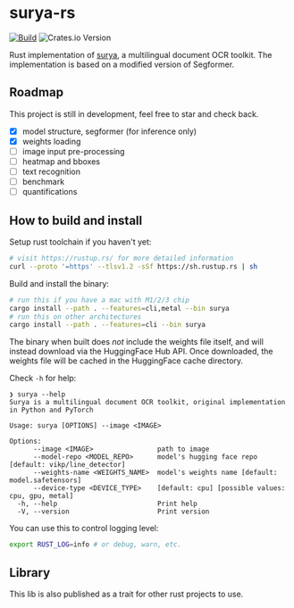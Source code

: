 # surya-rs

[![Build](https://github.com/Jimexist/surya-rs/actions/workflows/builld.yaml/badge.svg)](https://github.com/Jimexist/surya-rs/actions/workflows/builld.yaml)
![Crates.io Version](https://img.shields.io/crates/v/surya)

Rust implementation of [surya][surya], a multilingual document OCR toolkit. The implementation is based on a modified version of Segformer.

## Roadmap

This project is still in development, feel free to star and check back.

- [x] model structure, segformer (for inference only)
- [x] weights loading
- [ ] image input pre-processing
- [ ] heatmap and bboxes
- [ ] text recognition
- [ ] benchmark
- [ ] quantifications

## How to build and install

Setup rust toolchain if you haven't yet:

```bash
# visit https://rustup.rs/ for more detailed information
curl --proto '=https' --tlsv1.2 -sSf https://sh.rustup.rs | sh
```

Build and install the binary:

```bash
# run this if you have a mac with M1/2/3 chip
cargo install --path . --features=cli,metal --bin surya
# run this on other architectures
cargo install --path . --features=cli --bin surya
```

The binary when built does _not_ include the weights file itself, and will instead download via the HuggingFace Hub API. Once downloaded, the weights file will be cached in the HuggingFace cache directory.

Check `-h` for help:

```text
❯ surya --help
Surya is a multilingual document OCR toolkit, original implementation in Python and PyTorch

Usage: surya [OPTIONS] --image <IMAGE>

Options:
      --image <IMAGE>                path to image
      --model-repo <MODEL_REPO>      model's hugging face repo [default: vikp/line_detector]
      --weights-name <WEIGHTS_NAME>  model's weights name [default: model.safetensors]
      --device-type <DEVICE_TYPE>    [default: cpu] [possible values: cpu, gpu, metal]
  -h, --help                         Print help
  -V, --version                      Print version
```

You can use this to control logging level:

```bash
export RUST_LOG=info # or debug, warn, etc.
```

## Library

This lib is also published as a trait for other rust projects to use.

[surya]: https://github.com/VikParuchuri/surya
